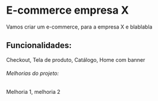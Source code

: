 # E-commerce empresa X

Vamos criar um e-commerce, para a empresa X e blablabla

## Funcionalidades:

Checkout, Tela de produto, Catálogo, Home com banner


###### Melhorias do projeto: 

Melhoria 1, melhoria 2